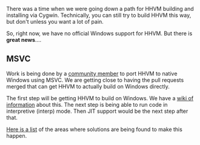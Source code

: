 There was a time when we were going down a path for HHVM building and installing via Cygwin. Technically, you can still try to build HHVM this way, but don't unless you want a lot of pain.

So, right now, we have no official Windows support for HHVM. But there is **great news**....

## MSVC

Work is being done by a [community member](https://github.com/facebook/hhvm/pulls?page=1&q=is%3Apr+author%3AOrvid&utf8=%E2%9C%93) to port HHVM to native Windows using MSVC. We are getting close to having the pull requests merged that can get HHVM to actually build on Windows directly.

The first step will be getting HHVM to build on Windows. We have a [wiki of information](https://github.com/facebook/hhvm/wiki/Building-and-installing-HHVM-on-Windows-with-MSVC) about this. The next step is being able to run code in interpretive (interp) mode. Then JIT support would be the next step after that.

[Here is a list](https://gist.github.com/Orvid/5c9bc8c54e960a604968) of the areas where solutions are being found to make this happen.
